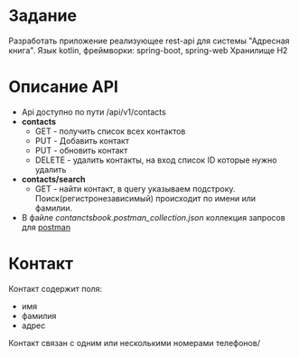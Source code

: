 # Задание
Разработать приложение реализующее rest-api для системы "Адресная книга". 
Язык kotlin, фреймворки: spring-boot, spring-web
Хранилище H2

# Описание API

* Api доступно по пути /api/v1/contacts
* **contacts**    
    * GET - получить список всех контактов
    * PUT - Добавить контакт
    * PUT - обновить контакт
    * DELETE - удалить контакты, на вход список ID которые нужно удалить
* **contacts/search**
    * GET - найти контакт, в query указываем подстроку. Поиск(регистронезависимый) происходит по имени или фамилии.
* В файле _contanctsbook.postman_collection.json_ коллекция запросов для [postman](https://www.postman.com/)
 

# Контакт
Контакт содержит поля:
* имя 
* фамилия
* адрес

Контакт связан с одним или несколькими номерами телефонов/  